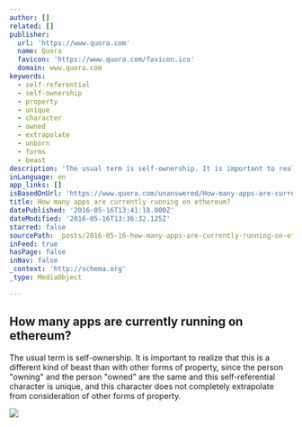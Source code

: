 ```yaml
---
author: []
related: []
publisher:
  url: 'https://www.quora.com'
  name: Quora
  favicon: 'https://www.quora.com/favicon.ico'
  domain: www.quora.com
keywords:
  - self-referential
  - self-ownership
  - property
  - unique
  - character
  - owned
  - extrapolate
  - unborn
  - forms
  - beast
description: 'The usual term is self-ownership. It is important to realize that this is a different kind of beast than with other forms of property, since the person "owning" and the person "owned" are the same and this self-referential character is unique, and this character does not completely extrapolate from consideration of other forms of property.'
inLanguage: en
app_links: []
isBasedOnUrl: 'https://www.quora.com/unanswered/How-many-apps-are-currently-running-on-ethereum'
title: How many apps are currently running on ethereum?
datePublished: '2016-05-16T13:41:18.000Z'
dateModified: '2016-05-16T13:36:32.125Z'
starred: false
sourcePath: _posts/2016-05-16-how-many-apps-are-currently-running-on-ethereum.md
inFeed: true
hasPage: false
inNav: false
_context: 'http://schema.org'
_type: MediaObject

---
```

<article style=""><h1>How many apps are currently running on ethereum?</h1><p>The usual term is self-ownership. It is important to realize that this is a different kind of beast than with other forms of property, since the person "owning" and the person "owned" are the same and this self-referential character is unique, and this character does not completely extrapolate from consideration of other forms of property.</p><img src="https://qsf.is.quoracdn.net/-images.new_grid.fb_share_default.pnge6dde9cfa6e03c43.png" /></article>